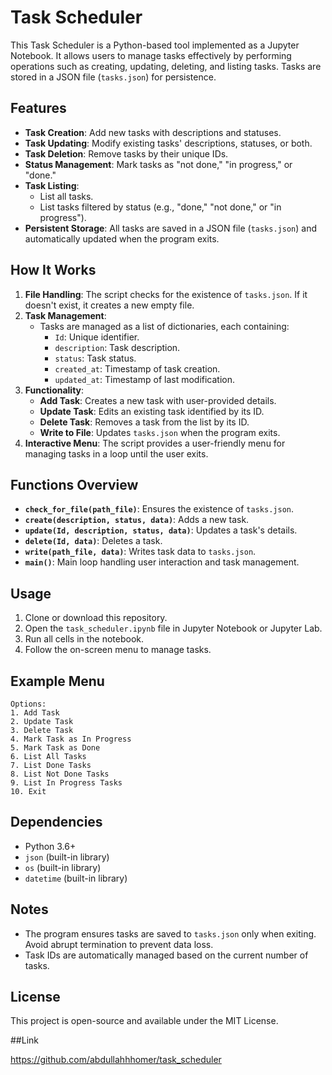 # Task Scheduler

This Task Scheduler is a Python-based tool implemented as a Jupyter Notebook. It allows users to manage tasks effectively by performing operations such as creating, updating, deleting, and listing tasks. Tasks are stored in a JSON file (`tasks.json`) for persistence.

## Features

- **Task Creation**: Add new tasks with descriptions and statuses.
- **Task Updating**: Modify existing tasks' descriptions, statuses, or both.
- **Task Deletion**: Remove tasks by their unique IDs.
- **Status Management**: Mark tasks as "not done," "in progress," or "done."
- **Task Listing**:
  - List all tasks.
  - List tasks filtered by status (e.g., "done," "not done," or "in progress").
- **Persistent Storage**: All tasks are saved in a JSON file (`tasks.json`) and automatically updated when the program exits.

## How It Works

1. **File Handling**: The script checks for the existence of `tasks.json`. If it doesn't exist, it creates a new empty file.
2. **Task Management**:
   - Tasks are managed as a list of dictionaries, each containing:
     - `Id`: Unique identifier.
     - `description`: Task description.
     - `status`: Task status.
     - `created_at`: Timestamp of task creation.
     - `updated_at`: Timestamp of last modification.
3. **Functionality**:
   - **Add Task**: Creates a new task with user-provided details.
   - **Update Task**: Edits an existing task identified by its ID.
   - **Delete Task**: Removes a task from the list by its ID.
   - **Write to File**: Updates `tasks.json` when the program exits.
4. **Interactive Menu**: The script provides a user-friendly menu for managing tasks in a loop until the user exits.

## Functions Overview

- **`check_for_file(path_file)`**: Ensures the existence of `tasks.json`.
- **`create(description, status, data)`**: Adds a new task.
- **`update(Id, description, status, data)`**: Updates a task's details.
- **`delete(Id, data)`**: Deletes a task.
- **`write(path_file, data)`**: Writes task data to `tasks.json`.
- **`main()`**: Main loop handling user interaction and task management.

## Usage

1. Clone or download this repository.
2. Open the `task_scheduler.ipynb` file in Jupyter Notebook or Jupyter Lab.
3. Run all cells in the notebook.
4. Follow the on-screen menu to manage tasks.

## Example Menu

```
Options:
1. Add Task
2. Update Task
3. Delete Task
4. Mark Task as In Progress
5. Mark Task as Done
6. List All Tasks
7. List Done Tasks
8. List Not Done Tasks
9. List In Progress Tasks
10. Exit
```

## Dependencies

- Python 3.6+
- `json` (built-in library)
- `os` (built-in library)
- `datetime` (built-in library)

## Notes

- The program ensures tasks are saved to `tasks.json` only when exiting. Avoid abrupt termination to prevent data loss.
- Task IDs are automatically managed based on the current number of tasks.

## License

This project is open-source and available under the MIT License.

##Link 

https://github.com/abdullahhhomer/task_scheduler
